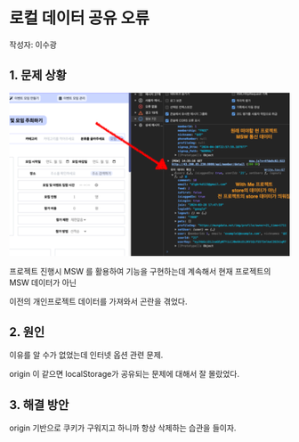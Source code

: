 # 로컬 데이터 공유 오류
작성자: 이수광
## 1. 문제 상황
![img.png](../img/img.png)

프로젝트 진행시 MSW 를 활용하여 기능을 구현하는데 계속해서 현재 프로젝트의 MSW 데이터가 아닌

이전의 개인프로젝트 데이터를 가져와서 곤란을 겪었다. 

## 2. 원인
이유를 알 수가 없었는데 인터넷 옵션 관련 문제.

origin 이 같으면 localStorage가 공유되는 문제에 대해서 잘 몰랐었다.

## 3. 해결 방안

origin 기반으로 쿠키가 구워지고 하니까 항상 삭제하는 습관을 들이자.